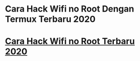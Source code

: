 # Cara Hack Wifi no Root Dengan Termux Terbaru 2020
<h1><a href="https://socialdarknet.com/">Cara Hack Wifi no Root Terbaru 2020</a></h1>

